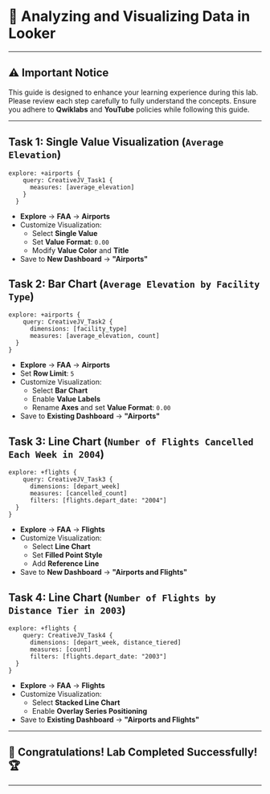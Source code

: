 # 🚀 **Analyzing and Visualizing Data in Looker**  

---

## ⚠️ **Important Notice**  
This guide is designed to enhance your learning experience during this lab. Please review each step carefully to fully understand the concepts. Ensure you adhere to **Qwiklabs** and **YouTube** policies while following this guide.  

---

## Task 1: Single Value Visualization (`Average Elevation`)
```
explore: +airports { 
    query: CreativeJV_Task1 {
      measures: [average_elevation]
    }
  }
```

- **Explore** → **FAA** → **Airports**
- Customize Visualization:
  - Select **Single Value**
  - Set **Value Format**: `0.00`
  - Modify **Value Color** and **Title**
- Save to **New Dashboard** → **"Airports"**

## Task 2: Bar Chart (`Average Elevation by Facility Type`)
```
explore: +airports {
    query: CreativeJV_Task2 {
      dimensions: [facility_type]
      measures: [average_elevation, count]
  }
}
```

- **Explore** → **FAA** → **Airports**
- Set **Row Limit**: `5`
- Customize Visualization:
  - Select **Bar Chart**
  - Enable **Value Labels**
  - Rename **Axes** and set **Value Format**: `0.00`
- Save to **Existing Dashboard** → **"Airports"**

## Task 3: Line Chart (`Number of Flights Cancelled Each Week in 2004`)
```
explore: +flights {
    query: CreativeJV_Task3 {
      dimensions: [depart_week]
      measures: [cancelled_count]
      filters: [flights.depart_date: "2004"]
  }
}
```

- **Explore** → **FAA** → **Flights**
- Customize Visualization:
  - Select **Line Chart**
  - Set **Filled Point Style**
  - Add **Reference Line**
- Save to **New Dashboard** → **"Airports and Flights"**

## Task 4: Line Chart (`Number of Flights by Distance Tier in 2003`)
```
explore: +flights {
    query: CreativeJV_Task4 {
      dimensions: [depart_week, distance_tiered]
      measures: [count]
      filters: [flights.depart_date: "2003"]
  }
}
```

- **Explore** → **FAA** → **Flights**
- Customize Visualization:
  - Select **Stacked Line Chart**
  - Enable **Overlay Series Positioning**
- Save to **Existing Dashboard** → **"Airports and Flights"**
  
---

## 🎉 **Congratulations! Lab Completed Successfully!** 🏆  

---

